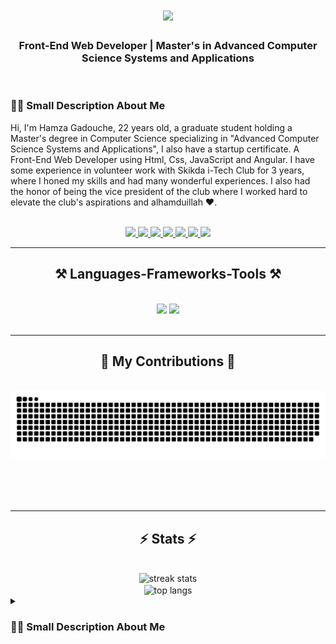 

<h1 align="center">
    <img src="https://readme-typing-svg.herokuapp.com/?font=Righteous&size=35&center=true&vCenter=true&width=500&height=70&duration=4000&lines=Hi+There!+👋;+I'm+Hamza+GADOUCHE!;" />
</h1>

<h3 align="center">Front-End Web Developer | Master's in Advanced Computer Science Systems and Applications</h3>

<br/>

 <h3>👨‍💻 Small Description About Me</h3>
<p>Hi, I'm Hamza Gadouche, 22 years old, a graduate student holding a Master's degree in Computer Science specializing in "Advanced Computer Science Systems and Applications", I also have a startup certificate. 
A Front-End Web Developer using Html, Css, JavaScript and Angular.
I have some experience in volunteer work with Skikda i-Tech Club for 3 years, where I honed my skills and had many wonderful experiences. I also had the honor of being the vice president of the club where I worked hard to elevate the club's aspirations and alhamduillah ❤️.</p>

<br/>
 
<div align="center"> 
  <a href="mailto:hamza.gadouche@univ-skikda.dz">
    <img src="https://img.shields.io/badge/Gmail-333333?style=for-the-badge&logo=gmail&logoColor=red" />
  </a>
  <a href="http://www.linkedin.com/in/hamza-gadouche-062b852b9" target="_blank">
     <img src="https://img.shields.io/badge/LinkedIn-0A66C2?style=for-the-badge&logo=linkedin&logoColor=white" target="_blank" /> <!-- sqlite, safari, google-chrome are other good icon options -->
  </a>
  <a href="https://www.instagram.com/hamza_gadouche/" target="_blank">
     <img src="https://img.shields.io/badge/Instagram-cd486b?style=for-the-badge&logo=instagram&logoColor=white" target="_blank" /> <!-- sqlite, safari, google-chrome are other good icon options -->
  </a>
     <a href="https://x.com/hamza_gadouche" target="_blank">
     <img src="https://img.shields.io/badge/X-000000?style=for-the-badge&logo=X&logoColor=white" target="_blank" /> <!-- sqlite, safari, google-chrome are other good icon options -->
  </a>
     <a href="https://medium.com/@hgdz21" target="_blank">
     <img src="https://img.shields.io/badge/Medium-000000?style=for-the-badge&logo=medium&logoColor=white" target="_blank" /> <!-- sqlite, safari, google-chrome are other good icon options -->
  </a>
     <a href="https://www.behance.net/hamzagadouche" target="_blank">
     <img src="https://img.shields.io/badge/Behance-053eff?style=for-the-badge&logo=behance&logoColor=white" target="_blank" /> <!-- sqlite, safari, google-chrome are other good icon options -->
  </a>
  </a>
     <a href="hhttps://dribbble.com/hamza_gadouche" target="_blank">
     <img src="https://img.shields.io/badge/Dribbble-ea4c89?style=for-the-badge&logo=dribbble&logoColor=white" target="_blank" /> <!-- sqlite, safari, google-chrome are other good icon options -->
  </a>
    
</div>

 <hr/>
 
<h2 align="center">⚒️ Languages-Frameworks-Tools ⚒️</h2>
<br/>
<div align="center">
    <img src="https://skillicons.dev/icons?i=html,css,javascript,angular,typescript,bootstrap" />
    <img src="https://skillicons.dev/icons?i=vscode,github,git,figma,photoshop,blender" /><br>
</div>

<br/>
<hr/>

<div align="center">
  <h2>🐍 My Contributions 🐍</h2>
  <br>
  <img alt="snake eating my contributions" src="https://raw.githubusercontent.com/salesp07/salesp07/output/github-contribution-grid-snake.svg" />
  
  <br/><br/><br/>
</div>

<hr/>

<h2 align="center">⚡ Stats ⚡</h2>
<br>
<div align=center>
  <img width=390 src="https://github-readme-streak-stats-salesp07.vercel.app?user=hgdz21&theme=dark&count_private=true&theme=react&border_radius=10" alt="streak stats"/>
  <br/>
  <img width=325 align="center" src="https://github-readme-stats-salesp07.vercel.app/api/top-langs/?username=salesp07&hide=HTML&langs_count=8&layout=compact&theme=react&border_radius=10&size_weight=0.5&count_weight=0.5&exclude_repo=github-readme-stats" alt="top langs" />
</div>

<details>
 <summary><h3>👨‍💻 Small Description About Me</h3></summary>
<p>Hi, I'm Hamza Gadouche, 22 years old, a graduate student holding a Master's degree in Computer Science specializing in "Advanced Computer Science Systems and Applications", I also have a startup certificate. 
A Front-End Web Developer using Html, Css, JavaScript and Angular.
I have some experience in volunteer work with Skikda i-Tech Club for 3 years, where I honed my skills and had many wonderful experiences. I also had the honor of being the vice president of the club where I worked hard to elevate the club's aspirations and alhamduillah ❤️.</p>

<br/><br/>


